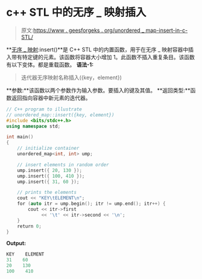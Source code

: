 # c++ STL 中的无序 _ 映射插入

> 原文:[https://www . geesforgeks . org/unordered _ map-insert-in-c-STL/](https://www.geeksforgeeks.org/unordered_map-insert-in-c-stl/)

**[无序 _ 映射](https://www.geeksforgeeks.org/unordered_map-in-stl-and-its-applications/):insert()**是 C++ STL 中的内置函数，用于在无序 _ 映射容器中插入带有特定键的元素。该函数将容器大小增加 1。此函数不插入重复条目。该函数有以下变体。都是重载函数。
**语法-1:**

> 迭代器无序映射名称插入({key，element})

**参数:**该函数以两个参数作为输入参数。要插入的键及其值。
**返回类型:**函数返回指向容器中新元素的迭代器。

```cpp
// C++ program to illustrate
// unordered_map::insert({key, element})
#include <bits/stdc++.h>
using namespace std;

int main()
{
    // initialize container
    unordered_map<int, int> ump;

    // insert elements in random order
    ump.insert({ 20, 130 });
    ump.insert({ 100, 410 });
    ump.insert({ 31, 60 });

    // prints the elements
    cout << "KEY\tELEMENT\n";
    for (auto itr = ump.begin(); itr != ump.end(); itr++) {
        cout << itr->first
             << '\t' << itr->second << '\n';
    }
    return 0;
}
```

**Output:**

```cpp
KEY    ELEMENT
31    60
20    130
100    410

```